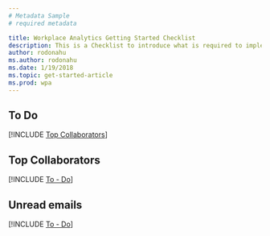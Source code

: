 ```yaml
---
# Metadata Sample
# required metadata

title: Workplace Analytics Getting Started Checklist
description: This is a Checklist to introduce what is required to implement Workplace Analytics for your Organization
author: rodonahu
ms.author: rodonahu
ms.date: 1/19/2018
ms.topic: get-started-article
ms.prod: wpa
---
```


## To Do
[!INCLUDE [Top Collaborators](MyA_Outlook_add-in/Includes/mya/MyA_Add-in_To-do.md)]

## Top Collaborators
[!INCLUDE [To - Do](MyA_Outlook_add-in/MyA_Add-in_Add_top_collab.md)]

## Unread emails
[!INCLUDE [To - Do](MyA_Outlook_add-in/MyA_Add-in_Unread_emails.md)]
